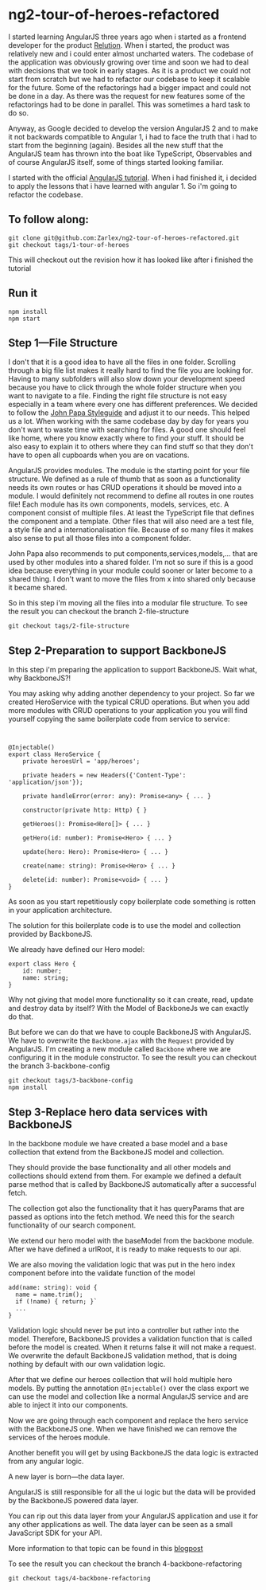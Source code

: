 # ng2-tour-of-heroes-refactored
I started learning AngularJS three years ago when i started as a frontend developer
for the product [Relution](http://relution.io). When i started, the product was relatively new
and i could enter almost uncharted waters. The codebase of the application was 
obviously growing over time and soon we had to deal with decisions that we took in early stages.
As it is a product we could not start from scratch but we had to refactor our codebase to
keep it scalable for the future. Some of the refactorings had a bigger impact and could not be
done in a day. As there was the request for new features some of the refactorings had to be done
in parallel. This was sometimes a hard task to do so.

Anyway, as Google decided to develop the version AngularJS 2 and to make it not backwards compatible to 
Angular 1, i had to face the truth that i had to start from the beginning (again).
Besides all the new stuff that the AngularJS team has thrown into the boat like
TypeScript, Observables and of course AngularJS itself, some of things started looking familiar.

I started with the official [AngularJS tutorial](https://angular.io/docs/ts/latest/tutorial/). When i
had finished it, i decided to apply the lessons that i have learned with angular 1.
So i'm going to refactor the codebase.

## To follow along:
```
git clone git@github.com:Zarlex/ng2-tour-of-heroes-refactored.git
git checkout tags/1-tour-of-heroes
```
This will checkout out the revision how it has looked like after i finished the tutorial


## Run it
```
npm install
npm start
```

## Step 1—File Structure
I don't that it is a good idea to have all the files in one folder.
Scrolling through a big file list makes it really hard to find the file
you are looking for.
Having to many subfolders will also slow down your development speed 
because you have to click through the whole folder structure when you want
to navigate to a file.
Finding the right file structure is not easy especially in a team where
every one has different preferences. 
We decided to follow the 
[John Papa Styleguide](https://angular.io/docs/ts/latest/guide/style-guide.html#!#app-structure-and-angular-modules) 
and adjust it to our needs. This helped us a lot. When working with
the same codebase day by day for years you don't want to waste time with
searching for files. A good one should feel like home, where you know
exactly where to find your stuff. It should be also easy to explain it
to others where they can find stuff so that they don't have to open all
cupboards when you are on vacations.

AngularJS provides modules. The module is the starting point for your
file structure. We defined as a rule of thumb that as soon as a functionality
needs its own routes or has CRUD operations it should be moved into a module.
I would definitely not recommend to define all routes in one routes file!
Each module has its own components, models, services, etc.
A component consist of multiple files. At least the TypeScript file that
defines the component and a template. Other files that will also need are
a test file, a style file and a internationalisation file. Because of 
so many files it makes also sense to put all those files into a component folder.

John Papa also recommends to put components,services,models,... that are used
by other modules into a shared folder. 
I'm not so sure if this is a good idea because everything in your module could
sooner or later become to a shared thing. I don't want to move the files
from x into shared only because it became shared.

So in this step i'm moving all the files into a modular file structure.
To see the result you can checkout the branch 2-file-structure
```
git checkout tags/2-file-structure
```
## Step 2-Preparation to support BackboneJS
In this step i'm preparing the application to support BackboneJS.
Wait what, why BackboneJS?!

You may asking why adding another dependency to your project.
So far we created HeroService with the typical CRUD operations. 
But when you add more modules with CRUD operations to your application 
you you will find yourself copying the same boilerplate code from service to service:
```


@Injectable()
export class HeroService {
    private heroesUrl = 'app/heroes';

    private headers = new Headers({'Content-Type': 'application/json'});

    private handleError(error: any): Promise<any> { ... }

    constructor(private http: Http) { }

    getHeroes(): Promise<Hero[]> { ... }

    getHero(id: number): Promise<Hero> { ... }

    update(hero: Hero): Promise<Hero> { ... }

    create(name: string): Promise<Hero> { ... }

    delete(id: number): Promise<void> { ... }
}
```
As soon as you start repetitiously copy boilerplate code something is 
rotten in your application architecture.

The solution for this boilerplate code is to use the model and collection
provided by BackboneJS.

We already have defined our Hero model:
```
export class Hero {
    id: number;
    name: string;
}
```
Why not giving that model more functionality so it can create, read, update
and destroy data by itself? With the Model of BackboneJs we can exactly do
that.

But before we can do that we have to couple BackboneJS with AngularJS. We have to
overwrite the `Backbone.ajax` with the `Request` provided by AngularJS.
I'm creating a new module called `Backbone` where we are configuring it
in the module constructor.
To see the result you can checkout the branch 3-backbone-config
```
git checkout tags/3-backbone-config
npm install
```
## Step 3-Replace hero data services with BackboneJS
In the backbone module we have created a base model and a base collection
that extend from the BackboneJS model and collection. 

They should provide the base functionality and all other models and collections 
should extend from them.
For example we defined a default parse method that is called by
BackboneJS automatically after a successful fetch.

The collection got also the functionality that it has queryParams that
are  passed as options into the fetch method. We need this for
the search functionality of our search component.

We extend our hero model with the baseModel from the backbone module.
After we have defined a urlRoot, it is ready to make requests to our api.

We are also moving the validation logic that was put in the hero index
component before into the validate function of the model
```
add(name: string): void {
  name = name.trim();
  if (!name) { return; }`
  ...
}
```
Validation logic should never be put into a controller but rather into
the model. Therefore, BackboneJS provides a validation function that is 
called before the model is created. When it returns false it will not 
make a request. We overwrite the default BackboneJS validation method, 
that is doing nothing by default with our own validation logic.

After that we define our heroes collection that will hold multiple hero models.
By putting the annotation `@Injectable()` over the class export we can use
the model and collection like a normal AngularJS service and are able to 
inject it into our components.

Now we are going through each component and replace the hero service with
the BackboneJS one.
When we have finished we can remove the services of the heroes module.

Another benefit you will get by using BackboneJS the data logic is extracted 
from any angular logic. 

A new layer is born—the data layer. 

AngularJS is still responsible for all the ui logic but the data will be 
provided by the BackboneJS powered data layer. 

You can rip out this data layer from your AngularJS application and 
use it for any other applications as well. 
The data layer can be seen as a small JavaScript SDK for your API. 

More information to that topic can be found in this 
[blogpost](http://blog.mwaysolutions.com/2015/05/07/backbonejs-meets-angularjs/)

To see the result you can checkout the branch 4-backbone-refactoring
```
git checkout tags/4-backbone-refactoring
```
 